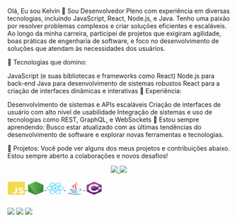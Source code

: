 Olá, Eu sou Kelvin 👋
Sou Desenvolvedor Pleno com experiência em diversas tecnologias, incluindo JavaScript, React, Node.js, e Java. Tenho uma paixão por resolver problemas complexos e criar soluções eficientes e escaláveis. Ao longo da minha carreira, participei de projetos que exigiram agilidade, boas práticas de engenharia de software, e foco no desenvolvimento de soluções que atendam às necessidades dos usuários.

🔧 Tecnologias que domino:

JavaScript (e suas bibliotecas e frameworks como React)
Node.js para back-end
Java para desenvolvimento de sistemas robustos
React para a criação de interfaces dinâmicas e interativas
💼 Experiência:

Desenvolvimento de sistemas e APIs escaláveis
Criação de interfaces de usuário com alto nível de usabilidade
Integração de sistemas e uso de tecnologias como REST, GraphQL, e WebSockets
🚀 Estou sempre aprendendo: Busco estar atualizado com as últimas tendências do desenvolvimento de software e explorar novas ferramentas e tecnologias.

📂 Projetos: Você pode ver alguns dos meus projetos e contribuições abaixo. Estou sempre aberto a colaborações e novos desafios!


<div align="center">
  <a href="https://github.com/kelvinlucius">
  <img height="180em" src="https://github-readme-stats.vercel.app/api?username=kelvinlucius&show_icons=true&theme=dark&include_all_commits=true&count_private=true"/>
  <img height="180em" src="https://github-readme-stats.vercel.app/api/top-langs/?username=kelvinlucius&layout=compact&langs_count=7&theme=dark"/>
</div>
  
  </div>
<div style="display: inline_block"><br>
  <img align="center" alt="Kelvin-Js" height="30" width="40" src="https://raw.githubusercontent.com/devicons/devicon/master/icons/javascript/javascript-plain.svg">
  <img align="center" alt="Kelvin-NodeJS" height="30" width="40" src="https://raw.githubusercontent.com/devicons/devicon/master/icons/nodejs/nodejs-original.svg">
  <img align="center" alt="Kelvin-React" height="30" width="40" src="https://raw.githubusercontent.com/devicons/devicon/master/icons/react/react-original.svg">
  <img align="center" alt="Kelvin-Java" height="30" width="40" src="https://raw.githubusercontent.com/devicons/devicon/master/icons/java/java-original.svg">
  <img align="center" alt="Kelvin-CSharp" height="30" width="40" src="https://raw.githubusercontent.com/devicons/devicon/master/icons/csharp/csharp-original.svg">
</div>

##

<div>
   <a href="https://www.instagram.com/kelvinn.dev" target="_blank"><img src="https://img.shields.io/badge/-Instagram-%23E4405F?style=for-the-badge&logo=instagram&logoColor=white" target="_blank"></a>
  <a href = "mailto:kelvin.lucius@hotmail.com"><img src="https://img.shields.io/badge/-Gmail-%23333?style=for-the-badge&logo=gmail&logoColor=white)png" target="_blank"></a>
  <a href="https://www.linkedin.com/in/kelvin-lucios-85b835192" target="_blank"><img src="https://img.shields.io/badge/-LinkedIn-%230077B5?style=for-the-badge&logo=linkedin&logoColor=white" target="_blank"></a>
  
</div>
